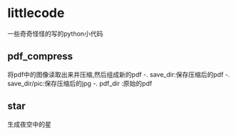 # littlecode
一些奇奇怪怪的写的python小代码
## pdf_compress 
将pdf中的图像读取出来并压缩,然后组成新的pdf 
-. save_dir:保存压缩后的pdf 
-. save_dir/pic:保存压缩后的jpg 
-. pdf_dir :原始的pdf 

## star
生成夜空中的星



